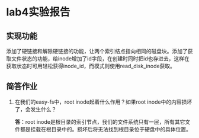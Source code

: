 # lab4实验报告
## 实现功能

添加了硬链接和解除硬链接的功能，让两个索引结点指向相同的磁盘块。添加了获取文件状态的功能，给inode增加了id字段，在创建时同时把id也存进去，这样在获取状态时可用轻松获得inode_id，而模式则使用read_disk_inode获取。

## 简答作业

1. 在我们的easy-fs中，root inode起着什么作用？如果root inode中的内容损坏了，会发生什么？

    __答__：root inode是根目录的索引节点，我们的文件系统只有一层，所有其它文件都是挂载在根目录中的。损坏后将无法找到根目录位于硬盘中的具体位置。
